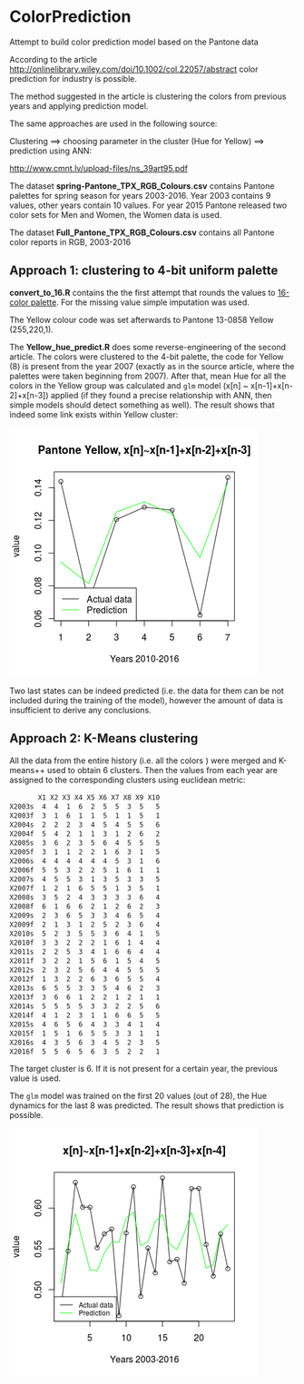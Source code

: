 # ColorPrediction
Attempt to build color prediction model based on the Pantone data

According to the article http://onlinelibrary.wiley.com/doi/10.1002/col.22057/abstract
color prediction for industry is possible.

The method suggested in the article is clustering the colors from previous years and applying prediction model.

The same approaches are used in the following source:

Clustering ==> choosing parameter in the cluster (Hue for Yellow) ==> prediction using ANN:

http://www.cmnt.lv/upload-files/ns_39art95.pdf




The dataset **spring-Pantone_TPX_RGB_Colours.csv** contains Pantone palettes for spring season for years 2003-2016. Year 2003 contains 9 values, other years contain 10 values. For year 2015 Pantone released two color sets for Men and Women, the Women data is used.

The dataset **Full_Pantone_TPX_RGB_Colours.csv** contains all Pantone color reports in RGB, 2003-2016

## Approach 1: clustering to 4-bit uniform palette
**convert_to_16.R** contains the the first attempt that rounds the values to [16-color palette](http://www.december.com/html/spec/color16codes.html). For the missing value simple imputation was used.

The Yellow colour code was set afterwards to Pantone 13-0858 Yellow (255,220,1).

The **Yellow_hue_predict.R** does some reverse-engineering of the second article. The colors were clustered to the 4-bit palette, the code for Yellow (8) is present from the year 2007 (exactly as in the source article, where the palettes were taken beginning from 2007). After that, mean Hue for all the colors in the Yellow group was calculated and `glm` model (x[n] ~ x[n-1]+x[n-2]+x[n-3]) applied (if they found a precise relationship with ANN, then simple models should detect something as well). The result shows that indeed some link exists within Yellow cluster:

![Plot](/Rplot10.png?raw=true "GLM Prediction")

Two last states can be indeed predicted (i.e. the data for them can be not included during the training of the model), however the amount of data is insufficient to derive any conclusions.

## Approach 2: K-Means clustering

All the data from the entire history (i.e. all the colors ) were merged and K-means++ used to obtain 6 clusters. Then the values from each year are assigned to the corresponding clusters using euclidean metric:

```
       X1 X2 X3 X4 X5 X6 X7 X8 X9 X10
X2003s  4  4  1  6  2  5  5  3  5   5
X2003f  3  1  6  1  1  5  1  1  5   1
X2004s  2  2  2  3  4  5  4  5  5   6
X2004f  5  4  2  1  1  3  1  2  6   2
X2005s  3  6  2  3  5  6  4  5  5   5
X2005f  3  1  1  2  2  1  6  3  1   5
X2006s  4  4  4  4  4  4  5  3  1   6
X2006f  5  5  3  2  2  5  1  6  1   1
X2007s  4  5  5  3  1  3  5  3  3   5
X2007f  1  2  1  6  5  5  1  3  5   1
X2008s  3  5  2  4  3  3  3  3  6   4
X2008f  6  1  6  6  2  1  2  6  2   3
X2009s  2  3  6  5  3  3  4  6  5   4
X2009f  2  1  3  1  2  5  2  3  6   4
X2010s  5  2  3  5  5  3  6  4  1   5
X2010f  3  3  2  2  2  1  6  1  4   4
X2011s  2  2  5  3  4  1  6  6  4   4
X2011f  3  2  2  1  5  6  1  5  4   5
X2012s  2  3  2  5  6  4  4  5  5   5
X2012f  1  3  2  2  6  3  6  5  5   4
X2013s  6  5  5  3  3  5  4  6  2   3
X2013f  3  6  6  1  2  2  1  2  1   1
X2014s  5  5  5  5  3  3  2  2  5   6
X2014f  4  1  2  3  1  1  6  6  5   5
X2015s  4  6  5  6  4  3  3  4  1   4
X2015f  1  5  1  6  5  5  3  3  1   1
X2016s  4  3  5  6  3  4  5  2  3   5
X2016f  5  5  6  5  6  3  5  2  2   1
```

The target cluster is 6. If it is not present for a certain year, the previous value is used.

The `glm` model was trained on the first 20 values (out of 28), the Hue dynamics for the last 8 was predicted.  The result shows that prediction is possible.

![Plot](/Fulldata_glm.png?raw=true "GLM Prediction, Full data")
